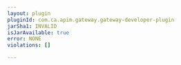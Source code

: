 ```yaml
---
layout: plugin
pluginId: com.ca.apim.gateway.gateway-developer-plugin
jarSha1: INVALID
isJarAvailable: true
error: NONE
violations: []

---
```

